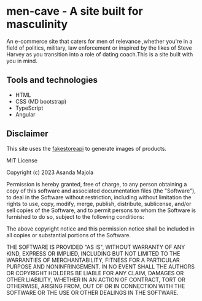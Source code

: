 # men-cave - A site built for masculinity

An e-commerce site that caters for men of relevance ,whether you're in a field of politics, military, law enforcement or inspired by the likes of Steve Harvey as you transition into a role of dating coach.This is a site built with you in mind.

## Tools and technologies

* HTML
* CSS (MD bootstrap)
* TypeScript
* Angular
  
## Disclaimer
This site uses the <a href="https://fakestoreapi.com/" target="_blank">fakestoreapi</a> to generate images of products.

MIT License

Copyright (c) 2023 Asanda Majola

Permission is hereby granted, free of charge, to any person obtaining a copy
of this software and associated documentation files (the "Software"), to deal
in the Software without restriction, including without limitation the rights
to use, copy, modify, merge, publish, distribute, sublicense, and/or sell
copies of the Software, and to permit persons to whom the Software is
furnished to do so, subject to the following conditions:

The above copyright notice and this permission notice shall be included in all
copies or substantial portions of the Software.

THE SOFTWARE IS PROVIDED "AS IS", WITHOUT WARRANTY OF ANY KIND, EXPRESS OR
IMPLIED, INCLUDING BUT NOT LIMITED TO THE WARRANTIES OF MERCHANTABILITY,
FITNESS FOR A PARTICULAR PURPOSE AND NONINFRINGEMENT. IN NO EVENT SHALL THE
AUTHORS OR COPYRIGHT HOLDERS BE LIABLE FOR ANY CLAIM, DAMAGES OR OTHER
LIABILITY, WHETHER IN AN ACTION OF CONTRACT, TORT OR OTHERWISE, ARISING FROM,
OUT OF OR IN CONNECTION WITH THE SOFTWARE OR THE USE OR OTHER DEALINGS IN THE
SOFTWARE.
